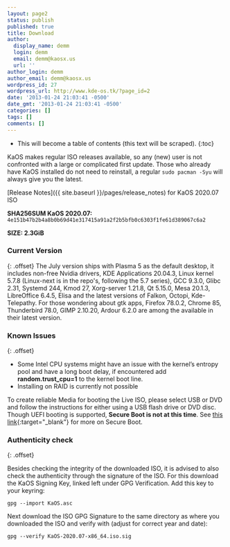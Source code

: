 ```yaml
---
layout: page2
status: publish
published: true
title: Download
author:
  display_name: demm
  login: demm
  email: demm@kaosx.us
  url: ''
author_login: demm
author_email: demm@kaosx.us
wordpress_id: 27
wordpress_url: http://www.kde-os.tk/?page_id=2
date: '2013-01-24 21:03:41 -0500'
date_gmt: '2013-01-24 21:03:41 -0500'
categories: []
tags: []
comments: []
---
```


* This will become a table of contents (this text will be scraped).
{:toc}

KaOS makes regular ISO releases available, so any (new) user is not confronted with a large or complicated first update. Those who already have KaOS installed do not need to reinstall, a regular `sudo pacman -Syu` will always give you the latest.

[Release Notes]({{ site.baseurl }}/pages/release_notes) for KaOS 2020.07 ISO

<div id="wrapper4">
<p><b>SHA256SUM KaOS 2020.07:</b> <code>4e151b47b2b4a8b0b69d41e317415a91a2f2b5bfb0c6303f1fe61d389067c6a2</code></p>
<p><b>SIZE: 2.3GiB</b></p>
</div>

### Current Version
{: .offset}
The July version ships with Plasma 5 as the default desktop, it includes non-free Nvidia drivers, KDE Applications 20.04.3, Linux kernel 5.7.8 (Linux-next is in the repo's, following the 5.7 series), GCC 9.3.0, Glibc 2.31, Systemd 244, Kmod 27, Xorg-server 1.21.8, Qt 5.15.0, Mesa 20.1.3, LibreOffice 6.4.5, Elisa and the latest versions of Falkon, Octopi, Kde-Telepathy.
For those wondering about gtk apps, Firefox 78.0.2, Chrome 85, Thunderbird 78.0, GIMP 2.10.20, Ardour 6.2.0 are among the available in their latest version.

### Known Issues
{: .offset}

* Some Intel CPU systems might have an issue with the kernel’s entropy pool and have a long boot delay, if encountered add **random.trust_cpu=1** to the kernel boot line.
* Installing on RAID is currently not possible

To create reliable Media for booting the Live ISO, please select USB or DVD and follow the instructions for either using a USB flash drive or DVD disc.
Though UEFI booting is supported, **Secure Boot is not at this time**.  See [this link](https://arstechnica.com/information-technology/2016/08/microsoft-secure-boot-firmware-snafu-leaks-golden-key/){:target="_blank"} for more on Secure Boot.

### Authenticity check
{: .offset}

Besides checking the integrity of the downloaded ISO, it is advised to also check the authenticity through the signature of the ISO.  For this download the KaOS Signing Key, linked left under GPG Verification.  Add this key to your keyring:
```
gpg --import KaOS.asc
```
Next download the ISO GPG Signature to the same directory as where you downloaded the ISO and verify with (adjust for correct year and date):
```
gpg --verify KaOS-2020.07-x86_64.iso.sig
```
